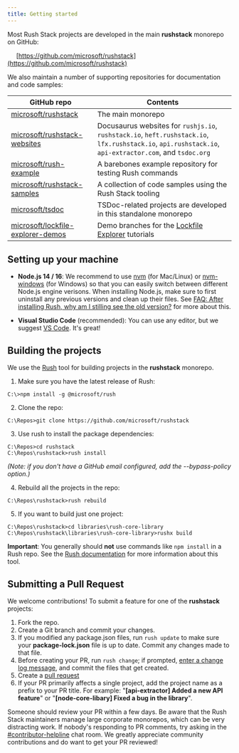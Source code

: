 ```yaml
---
title: Getting started
---
```


Most Rush Stack projects are developed in the main **rushstack** monorepo on GitHub:

&nbsp;&nbsp;&nbsp;&nbsp; [https://github.com/microsoft/rushstack](https://github.com/microsoft/rushstack)

We also maintain a number of supporting repositories for documentation and code samples:

<!-- prettier-ignore-start -->
| GitHub repo | Contents |
|-------------|----------|
| [microsoft/rushstack](https://github.com/microsoft/rushstack) | The main monorepo |
| [microsoft/rushstack-websites](https://github.com/microsoft/rushstack-websites) | Docusaurus websites for `rushjs.io`, `rushstack.io`, `heft.rushstack.io`, `lfx.rushstack.io`, `api.rushstack.io`, `api-extractor.com`, and `tsdoc.org` |
| [microsoft/rush-example](https://github.com/microsoft/rush-example) | A barebones example repository for testing Rush commands |
| [microsoft/rushstack-samples](https://github.com/microsoft/rushstack-samples) | A collection of code samples using the Rush Stack tooling |
| [microsoft/tsdoc](https://github.com/microsoft/tsdoc) | TSDoc-related projects are developed in this standalone monorepo |
| [microsoft/lockfile-explorer-demos](https://github.com/microsoft/lockfile-explorer-demos) | Demo branches for the [Lockfile Explorer](https://lfx.rushstack.io) tutorials |
<!-- prettier-ignore-end -->

## Setting up your machine

- **Node.js 14 / 16**: We recommend to use [nvm](https://github.com/creationix/nvm) (for Mac/Linux) or [nvm-windows](https://github.com/coreybutler/nvm-windows) (for Windows) so that you can easily switch between different Node.js engine verisons. When installing Node.js, make sure to first uninstall any previous versions and clean up their files. See [FAQ: After installing Rush, why am I stilling see the old version?](https://rushjs.io/pages/help/faq/#after-installing-rush-why-am-i-still-seeing-the-old-version) for more about this.

- **Visual Studio Code** (recommended): You can use any editor, but we suggest [VS Code](https://code.visualstudio.com). It's great!

## Building the projects

We use the [Rush](http://rushjs.io) tool for building projects in the **rushstack** monorepo.

1. Make sure you have the latest release of Rush:

```
C:\>npm install -g @microsoft/rush
```

2. Clone the repo:

```
C:\Repos>git clone https://github.com/microsoft/rushstack
```

3. Use rush to install the package dependencies:

```
C:\Repos>cd rushstack
C:\Repos\rushstack>rush install
```

_(Note: if you don't have a GitHub email configured, add the --bypass-policy option.)_

4. Rebuild all the projects in the repo:

```
C:\Repos\rushstack>rush rebuild
```

5. If you want to build just one project:

```
C:\Repos\rushstack>cd libraries\rush-core-library
C:\Repos\rushstack\libraries\rush-core-library>rushx build
```

**Important**: You generally should **not** use commands like `npm install` in a Rush repo. See the
[Rush documentation](@rushjs/pages/developer/new_developer/) for more information about this tool.

## Submitting a Pull Request

We welcome contributions! To submit a feature for one of the **rushstack** projects:

1. Fork the repo.
2. Create a Git branch and commit your changes.
3. If you modified any package.json files, run `rush update` to make sure your **package-lock.json** file is up to date.
   Commit any changes made to that file.
4. Before creating your PR, run `rush change`; if prompted, [enter a change log message](@rushjs/pages/best_practices/change_logs/), and commit the files that get created.
5. Create a [pull request](https://help.github.com/articles/creating-a-pull-request/)
6. If your PR primarily affects a single project, add the project name as a prefix to your PR title. For example: "**[api-extractor] Added a new API feature**" or "**[node-core-libary] Fixed a bug in the library**".

Someone should review your PR within a few days. Be aware that the Rush Stack maintainers manage large
corporate monorepos, which can be very distracting work. If nobody's responding to PR comments, try asking in the
[#contributor-helpline](https://rushstack.zulipchat.com/#narrow/stream/279883-contributor-helpline)
chat room. We greatly appreciate community contributions and do want to get your PR reviewed!
